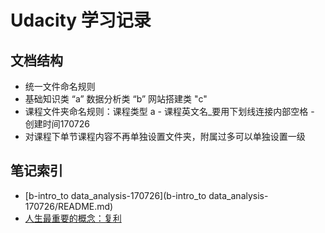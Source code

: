 # Udacity 学习记录

## 文档结构

* 统一文件命名规则
* 基础知识类 “a”  数据分析类 “b” 网站搭建类 "c"
* 课程文件夹命名规则：课程类型 a - 课程英文名_要用下划线连接内部空格 - 创建时间170726
* 对课程下单节课程内容不再单独设置文件夹，附属过多可以单独设置一级


## 笔记索引

* [b-intro_to data_analysis-170726](b-intro_to data_analysis-170726/README.md)
* [人生最重要的概念：复利](A01.md)
